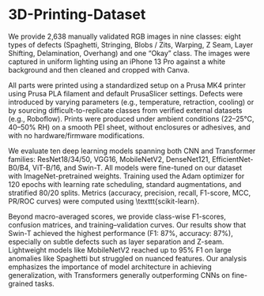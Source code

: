 # 3D-Printing-Dataset

 We provide 2,638 manually validated RGB images in nine classes: eight types of defects (Spaghetti, Stringing, Blobs / Zits, Warping, Z Seam, Layer Shifting, Delamination, Overhang) and one “Okay” class. The images were captured in uniform lighting using an iPhone 13 Pro against a white background and then cleaned and cropped with Canva. 
    
   All parts were printed using a standardized setup on a Prusa MK4 printer using Prusa PLA filament and default PrusaSlicer settings. Defects were introduced by varying parameters (e.g., temperature, retraction, cooling) or by sourcing difficult-to-replicate classes from verified external datasets (e.g., Roboflow). Prints were produced under ambient conditions (22–25°C, 40–50\% RH) on a smooth PEI sheet, without enclosures or adhesives, and with no hardware/firmware modifications.
    
   We evaluate ten deep learning models spanning both CNN and Transformer families: ResNet18/34/50, VGG16, MobileNetV2, DenseNet121, EfficientNet-B0/B4, ViT-B/16, and Swin-T. All models were fine-tuned on our dataset with ImageNet-pretrained weights. Training used the Adam optimizer for 120 epochs with learning rate scheduling, standard augmentations, and stratified 80/20 splits. Metrics (accuracy, precision, recall, F1-score, MCC, PR/ROC curves) were computed using \texttt{scikit-learn}.
    
   Beyond macro-averaged scores, we provide class-wise F1-scores, confusion matrices, and training–validation curves. Our results show that Swin-T achieved the highest performance (F1: 87\%, accuracy: 87\%), especially on subtle defects such as layer separation and Z-seam. Lightweight models like MobileNetV2 reached up to 95\% F1 on large anomalies like Spaghetti but struggled on nuanced features. Our analysis emphasizes the importance of model architecture in achieving generalization, with Transformers generally outperforming CNNs on fine-grained tasks.
